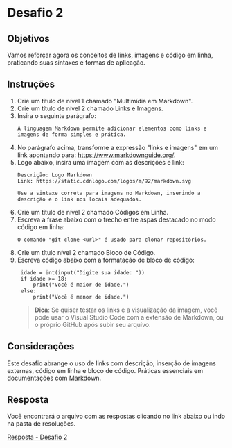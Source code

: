 # Desafio 2
## Objetivos
Vamos reforçar agora os conceitos de links, imagens e código em linha, praticando suas sintaxes e formas de aplicação.
## Instruções
1. Crie um título de nível 1 chamado "Multimídia em Markdown".
2. Crie um título de nível 2 chamado Links e Imagens.
3. Insira o seguinte parágrafo:
   ```
   A linguagem Markdown permite adicionar elementos como links e imagens de forma simples e prática.
   ```
4. No parágrafo acima, transforme a expressão "links e imagens" em um link apontando para: https://www.markdownguide.org/.
5. Logo abaixo, insira uma imagem com as descrições e link:
   ```
   Descrição: Logo Markdown
   Link: https://static.cdnlogo.com/logos/m/92/markdown.svg

   Use a sintaxe correta para imagens no Markdown, inserindo a descrição e o link nos locais adequados.
   ```
6. Crie um título de nível 2 chamado Códigos em Linha.
7. Escreva a frase abaixo com o trecho entre aspas destacado no modo código em linha:
   ```
   O comando "git clone <url>" é usado para clonar repositórios.
   ```
8. Crie um título nível 2 chamado Bloco de Código.
9. Escreva código abaixo com  a formatação de bloco de código:
   ```
    idade = int(input("Digite sua idade: "))
    if idade >= 18:
        print("Você é maior de idade.")
    else:
        print("Você é menor de idade.")
   ```
   > **Dica**: Se quiser testar os links e a visualização da imagem, você pode usar o Visual Studio Code com a extensão de Markdown, ou o próprio GitHub após subir seu arquivo.

## Considerações
Este desafio abrange o uso de links com descrição, inserção de imagens externas, código em linha e bloco de código. Práticas essenciais em documentações com Markdown.
## Resposta
Você encontrará o arquivo com as respostas clicando no link abaixo ou indo na pasta de resoluções.

[Resposta - Desafio 2](../solutions/challenge-02-solutions.md)